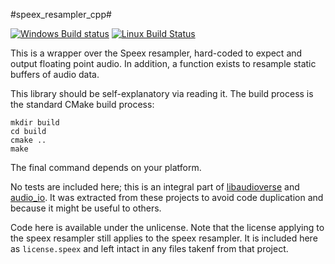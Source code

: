 #speex_resampler_cpp#

[![Windows Build status](https://ci.appveyor.com/api/projects/status/p578wmxkon1exhym?svg=true)](https://ci.appveyor.com/project/camlorn/speex-resampler-cpp)
[![Linux Build Status](https://travis-ci.org/camlorn/speex_resampler_cpp.svg?branch=master)](https://travis-ci.org/camlorn/speex_resampler_cpp)

This is a wrapper over the Speex resampler, hard-coded to expect and output floating point audio.
In addition, a function exists to resample static buffers of audio data.

This library should be self-explanatory via reading it.
The build process is the standard CMake build process:

```
mkdir build
cd build
cmake ..
make
```

The final command depends on your platform.

No tests are included here; this is an integral part of [libaudioverse](http://github.com/camlorn/libaudioverse) and [audio_io](http://github.com/camlorn/audio_io).
It was extracted from these projects to avoid code duplication and because it might be useful to others.

Code here is available under the unlicense.
Note that the license applying to the speex resampler still applies to the speex resampler.
It is included here as `license.speex` and left intact in any files takenf from that project.
